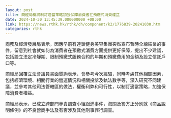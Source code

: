 ```yaml
---
layout: post
title: 商經局稱將制訂適當策略加強保障消費者在預繳式消費權益
date: 2024-10-30 13:45:39.000000000 +08:00
link: https://news.rthk.hk/rthk/ch/component/k2/1776839-20241030.htm
categories: rthk
---
```


商務及經濟發展局表示，因應早前有連鎖健身美容集團突然宣布暫時全線結業的事件，留意到社會就如何為消費者在預繳式消費方面提供更好保障，提出不少建議，包括設立法定冷靜期、限制預繳式服務合約的年期和預繳費用的金額及設立信託戶口等。

商經局回覆立法會議員書面質詢表示，會參考今次經驗，同時考慮其他相關因素，包括經濟環境、相關行業的營運情況和相關投訴及執法數字等，深入研究不同建議，並參考其他司法管轄區的做法，權衡利弊和可行性，以制訂適當策略，加強保障消費者權益。

商經局表示，已成立跨部門專責調查小組跟進事件，海關及警方正分別就《商品說明條例》的不良營商手法及有否涉及其他刑事罪行調查。

